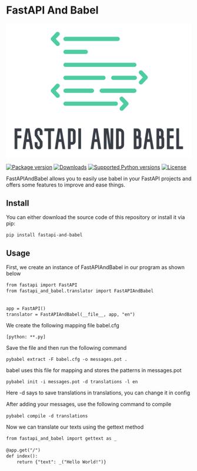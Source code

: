 # FastAPI And Babel
![FastAPI And Babel](https://raw.githubusercontent.com/heysaeid/fastapi-and-babel/master/docs/img/logo/Color%20logo%20-%20no%20background.png)

[![Package version](https://img.shields.io/pypi/v/fastapi-and-babel?color=%2334D058&label=pypi%20package)](https://pypi.org/project/fastapi-and-babel/)
[![Downloads](https://img.shields.io/pypi/dm/fastapi-and-babel)](https://pypi.org/project/fastapi-and-babel/)
[![Supported Python versions](https://img.shields.io/pypi/pyversions/fastapi-and-babel.svg?color=%2334D058)](https://pypi.org/project/fastapi-and-babel/)
[![License](https://img.shields.io/badge/License-MIT-green.svg)](https://github.com/heysaeid/fastapi-and-babel/blob/master/LICENSE)

FastAPIAndBabel allows you to easily use babel in your FastAPI projects and offers some features to improve and ease things.


## Install 
You can either download the source code of this repository or install it via pip:
```
pip install fastapi-and-babel
```

## Usage
First, we create an instance of FastAPIAndBabel in our program as shown below
‍‍‍
```
from fastapi import FastAPI
from fastapi_and_babel.translator import FastAPIAndBabel


app = FastAPI()
translator = FastAPIAndBabel(__file__, app, "en")
```
We create the following mapping file
babel.cfg
```
[python: **.py]
```

Save the file and then run the following command
```
pybabel extract -F babel.cfg -o messages.pot .
```

babel uses this file for mapping and stores the patterns in messages.pot

```
pybabel init -i messages.pot -d translations -l en
```
Here -d says to save translations in translations, you can change it in config

After adding your messages, use the following command to compile

```pybabel compile -d translations```


Now we can translate our texts using the gettext method
```
from fastapi_and_babel import gettext as _

@app.get("/")
def index():
    return {"text": _("Hello World!")}
```